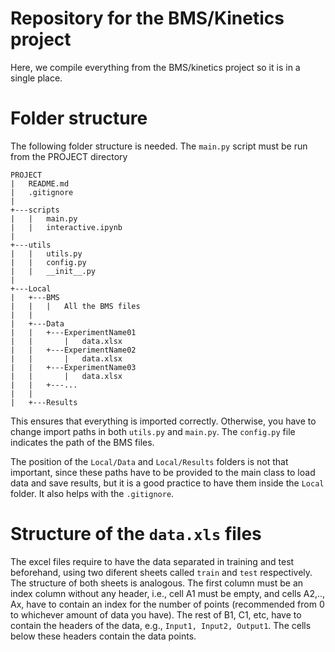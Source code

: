 # Repository for the BMS/Kinetics project
Here, we compile everything from the BMS/kinetics project so it is in a single place.

# Folder structure
The following folder structure is needed. The `main.py` script must be run from the PROJECT directory
```
PROJECT
|   README.md
|   .gitignore
|
+---scripts
|   |   main.py
|   |   interactive.ipynb
|
+---utils
|   |   utils.py
|   |   config.py
|   |   __init__.py
|
+---Local
|   +---BMS
|   |   |   All the BMS files
|   |
|   +---Data
|   |   +---ExperimentName01
|   |       |   data.xlsx  
|   |   +---ExperimentName02
|   |       |   data.xlsx   
|   |   +---ExperimentName03
|   |       |   data.xlsx  
|   |   +---... 
|   |
|   +---Results
```

This ensures that everything is imported correctly. Otherwise, you have to change import paths in both ```utils.py``` and ```main.py```. The ```config.py``` file indicates the path of the BMS files.

The position of the `Local/Data` and `Local/Results` folders is not that important, since these paths have to be provided to the main class to load data and save results, but it is a good practice to have them inside the `Local` folder. It also helps with the `.gitignore`.


# Structure of the `data.xls` files
The excel files require to have the data separated in training and test beforehand, using two diferent sheets called `train` and `test` respectively. The structure of both sheets is analogous. The first column must be an index column without any header, i.e., cell A1 must be empty, and cells A2,.., Ax, have to contain an index for the number of points (recommended from 0 to whichever amount of data you have). The rest of B1, C1, etc, have to contain the headers of the data, e.g., `Input1, Input2, Output1`. The cells below these headers contain the data points. 